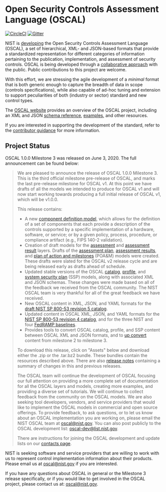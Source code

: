 # Open Security Controls Assessment Language (OSCAL)
[![CircleCI](https://circleci.com/gh/usnistgov/OSCAL/tree/master.svg?style=svg)](https://circleci.com/gh/usnistgov/OSCAL/tree/master) [![Gitter](https://img.shields.io/gitter/room/usnistgov-OSCAL/Lobby.svg?style=flat-square)](https://gitter.im/usnistgov-OSCAL/Lobby)

NIST is [developing](https://csrc.nist.gov/Projects/Open-Security-Controls-Assessment-Language) the Open Security Controls Assessment Language (OSCAL), a set of hierarchical, XML- and JSON-based formats that provide a standardized representation for different categories of information pertaining to the publication, implementation, and assessment of security controls. OSCAL is being developed through a [collaborative approach](https://github.com/usnistgov/OSCAL/blob/master/CONTRIBUTING.md) with the public. Public contributions to this project are welcome.

With this effort, we are stressing the agile development of a *minimal* format that is both generic enough to capture the breadth of data in scope (controls specifications), while also capable of ad-hoc tuning and extension to support peculiarities of both (industry or sector) standard and new control types.

The [OSCAL website](https://www.nist.gov/oscal) provides an overview of the OSCAL project, including an XML and JSON [schema reference](https://pages.nist.gov/OSCAL/docs/schemas/), [examples](https://pages.nist.gov/OSCAL/resources/examples/), and other resources.

If you are interested in supporting the development of the standard, refer to the [contributor guidance](https://github.com/usnistgov/OSCAL/blob/master/CONTRIBUTING.md) for more information.

## Project Status

OSCAL 1.0.0 Milestone 3 was released on June 3, 2020. The full announcement can be found below:

<blockquote>

We are pleased to announce the release of OSCAL 1.0.0 Milestone 3. This is the third official milestone pre-release of OSCAL, and marks the last pre-release milestone for OSCAL v1. At this point we have drafts of all the models we intended to produce for OSCAL v1 and will now start working towards producing a full initial release of OSCAL v1, which will be v1.0.0.

This release contains:

- A new [component definition model](https://pages.nist.gov/OSCAL/documentation/schema/implementation-layer/component/), which allows for the definition of a set of components that each provide a description of the controls supported by a specific implementation of a hardware, software, or service; or by a given policy, process, procedure, or compliance artifact (e.g., FIPS 140-2 validation).
- Creation of draft models for the [assessment](https://pages.nist.gov/OSCAL/documentation/schema/assessment-layer/) and [assessment result](https://pages.nist.gov/OSCAL/documentation/schema/assessment-results-layer/) layers. Drafts of the [assessment plan](https://pages.nist.gov/OSCAL/documentation/schema/assessment-layer/assessment-plan/), [assessment results](https://pages.nist.gov/OSCAL/documentation/schema/assessment-results-layer/assessment-results/), and [plan of action and milestones](https://pages.nist.gov/OSCAL/documentation/schema/assessment-results-layer/poam/) (POA&M) models were created. These drafts were slated for the OSCAL v2 release cycle and are being released early as drafts ahead of schedule.
- Updated stable versions of the OSCAL [catalog](https://pages.nist.gov/OSCAL/documentation/schema/catalog-layer/catalog/), [profile](https://pages.nist.gov/OSCAL/documentation/schema/profile-layer/profile/), and [system security plan](https://pages.nist.gov/OSCAL/documentation/schema/implementation-layer/ssp/) (SSP) models, along with associated XML and JSON schemas. These changes were made based on all of the feedback we received from the OSCAL community. The NIST OSCAL team is very thankful for all of the great feedback we have received.
- New OSCAL content in XML, JSON, and YAML formats for the [draft NIST SP 800-53 revision 5 catalog](https://github.com/usnistgov/oscal-content/tree/master/nist.gov/SP800-53).
- Updated content in OSCAL XML, JSON, and YAML formats for the [NIST SP 800-53 revision 4 catalog](https://github.com/usnistgov/oscal-content/tree/master/nist.gov/SP800-53), and for the three NIST and four [FedRAMP baselines](https://github.com/usnistgov/oscal-content/tree/master/fedramp.gov).
- Provides tools to convert OSCAL catalog, profile, and SSP content between OSCAL XML and JSON formats, and to [up convert](https://github.com/usnistgov/OSCAL/tree/master/src/release/content-upgrade) content from milestone 2 to milestone 3.

To download this release, click on "Assets" below and download either the .zip or the .tar.bz2 bundle. These bundles contain the resources described above. There are also [release notes](https://github.com/usnistgov/OSCAL/blob/master/src/release/release-notes.txt) containing a summary of changes in this and previous releases.

The OSCAL team will continue the development of OSCAL focusing our full attention on providing a more complete set of documentation for all the OSCAL layers and models, creating more examples, and providing a diverse set of tutorials. We will continue to collect feedback from the community on the OSCAL models. We are also seeking tool developers, vendors, and service providers that would like to implement the OSCAL models in commercial and open source offerings. To provide feedback, to ask questions, or to let us know about an OSCAL implementation you are working on, please email the NIST OSCAL team at oscal@nist.gov. You can also post publicly to the OSCAL development list: oscal-dev@list.nist.gov.

There are instructions for joining the OSCAL development and update lists on our [contacts page](https://pages.nist.gov/OSCAL/contact/).
</blockquote>

NIST is seeking software and service providers that are willing to work with us to represent control implementation information about their products. Please email us at [oscal@nist.gov](mailto:oscal@nist.gov) if you are interested.

If you have any questions about OSCAL in general or the Milestone 3 release specifically, or if you would like to get involved in the OSCAL project, please contact us at: [oscal@nist.gov](mailto:oscal@nist.gov).
